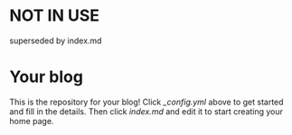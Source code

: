 # NOT IN USE

superseded by index.md

# Your blog

This is the repository for your blog! Click *_config.yml* above to get started and fill in the details. Then click *index.md* and edit it to start creating your home page.
